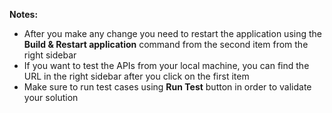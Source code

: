 **Notes:**
* After you make any change you need to restart the application using the **Build & Restart application** command from the second item from the right sidebar
* If you want to test the APIs from your local machine, you can find the URL in the right sidebar after you click on the first item
* Make sure to run test cases using **Run Test** button in order to validate your solution
